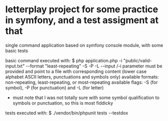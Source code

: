 # letterplay project for some practice in symfony, and a test assigment at that
single command application based on symfony console module, with some basic tests

basic command executed with:
$ php application.php -i "public/valid-input.txt" --format "least-repeating" -S -P -L
--input /-i parameter must be provided and point to a file with corresponding content (lower case alphabet ASCII letters, punctuations and symbols only)
available formats: non-repeating, least-repeating, or most-repeating
available flags: -S (for symbol), -P (for punctuation) and -L (for letter)
- must note that I was not totally sure with some symbol qualification to symbols or punctuation, so this is most fiddicky


tests executed with:
$ ./vendor/bin/phpunit tests --testdox
